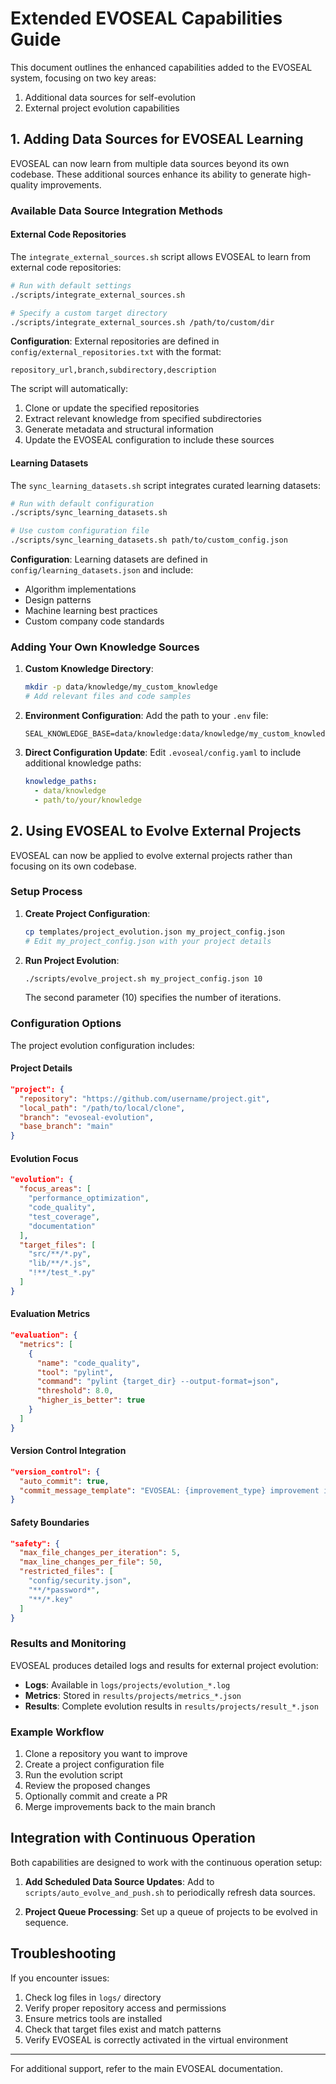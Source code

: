 # Extended EVOSEAL Capabilities Guide

This document outlines the enhanced capabilities added to the EVOSEAL system, focusing on two key areas:
1. Additional data sources for self-evolution
2. External project evolution capabilities

## 1. Adding Data Sources for EVOSEAL Learning

EVOSEAL can now learn from multiple data sources beyond its own codebase. These additional sources enhance its ability to generate high-quality improvements.

### Available Data Source Integration Methods

#### External Code Repositories

The `integrate_external_sources.sh` script allows EVOSEAL to learn from external code repositories:

```bash
# Run with default settings
./scripts/integrate_external_sources.sh

# Specify a custom target directory
./scripts/integrate_external_sources.sh /path/to/custom/dir
```

**Configuration**: External repositories are defined in `config/external_repositories.txt` with the format:
```
repository_url,branch,subdirectory,description
```

The script will automatically:
1. Clone or update the specified repositories
2. Extract relevant knowledge from specified subdirectories
3. Generate metadata and structural information
4. Update the EVOSEAL configuration to include these sources

#### Learning Datasets

The `sync_learning_datasets.sh` script integrates curated learning datasets:

```bash
# Run with default configuration
./scripts/sync_learning_datasets.sh

# Use custom configuration file
./scripts/sync_learning_datasets.sh path/to/custom_config.json
```

**Configuration**: Learning datasets are defined in `config/learning_datasets.json` and include:
- Algorithm implementations
- Design patterns
- Machine learning best practices
- Custom company code standards

### Adding Your Own Knowledge Sources

1. **Custom Knowledge Directory**:
   ```bash
   mkdir -p data/knowledge/my_custom_knowledge
   # Add relevant files and code samples
   ```

2. **Environment Configuration**:
   Add the path to your `.env` file:
   ```
   SEAL_KNOWLEDGE_BASE=data/knowledge:data/knowledge/my_custom_knowledge
   ```

3. **Direct Configuration Update**:
   Edit `.evoseal/config.yaml` to include additional knowledge paths:
   ```yaml
   knowledge_paths:
     - data/knowledge
     - path/to/your/knowledge
   ```

## 2. Using EVOSEAL to Evolve External Projects

EVOSEAL can now be applied to evolve external projects rather than focusing on its own codebase.

### Setup Process

1. **Create Project Configuration**:
   ```bash
   cp templates/project_evolution.json my_project_config.json
   # Edit my_project_config.json with your project details
   ```

2. **Run Project Evolution**:
   ```bash
   ./scripts/evolve_project.sh my_project_config.json 10
   ```
   The second parameter (10) specifies the number of iterations.

### Configuration Options

The project evolution configuration includes:

#### Project Details
```json
"project": {
  "repository": "https://github.com/username/project.git",
  "local_path": "/path/to/local/clone",
  "branch": "evoseal-evolution",
  "base_branch": "main"
}
```

#### Evolution Focus
```json
"evolution": {
  "focus_areas": [
    "performance_optimization",
    "code_quality",
    "test_coverage",
    "documentation"
  ],
  "target_files": [
    "src/**/*.py",
    "lib/**/*.js",
    "!**/test_*.py"
  ]
}
```

#### Evaluation Metrics
```json
"evaluation": {
  "metrics": [
    {
      "name": "code_quality",
      "tool": "pylint",
      "command": "pylint {target_dir} --output-format=json",
      "threshold": 8.0,
      "higher_is_better": true
    }
  ]
}
```

#### Version Control Integration
```json
"version_control": {
  "auto_commit": true,
  "commit_message_template": "EVOSEAL: {improvement_type} improvement in {component}"
}
```

#### Safety Boundaries
```json
"safety": {
  "max_file_changes_per_iteration": 5,
  "max_line_changes_per_file": 50,
  "restricted_files": [
    "config/security.json",
    "**/*password*",
    "**/*.key"
  ]
}
```

### Results and Monitoring

EVOSEAL produces detailed logs and results for external project evolution:

- **Logs**: Available in `logs/projects/evolution_*.log`
- **Metrics**: Stored in `results/projects/metrics_*.json`
- **Results**: Complete evolution results in `results/projects/result_*.json`

### Example Workflow

1. Clone a repository you want to improve
2. Create a project configuration file
3. Run the evolution script
4. Review the proposed changes
5. Optionally commit and create a PR
6. Merge improvements back to the main branch

## Integration with Continuous Operation

Both capabilities are designed to work with the continuous operation setup:

1. **Add Scheduled Data Source Updates**:
   Add to `scripts/auto_evolve_and_push.sh` to periodically refresh data sources.

2. **Project Queue Processing**:
   Set up a queue of projects to be evolved in sequence.

## Troubleshooting

If you encounter issues:

1. Check log files in `logs/` directory
2. Verify proper repository access and permissions
3. Ensure metrics tools are installed
4. Check that target files exist and match patterns
5. Verify EVOSEAL is correctly activated in the virtual environment

---

For additional support, refer to the main EVOSEAL documentation.
